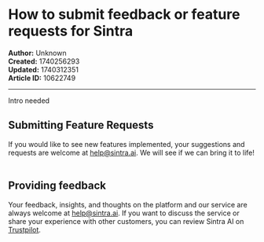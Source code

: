 # How to submit feedback or feature requests for Sintra

**Author:** Unknown  
**Created:** 1740256293  
**Updated:** 1740312351  
**Article ID:** 10622749  

---

Intro needed

## **Submitting Feature Requests**

If you would like to see new features implemented, your suggestions and requests are welcome at [help@sintra.ai](mailto:help@sintra.ai). We will see if we can bring it to life!  
​

## **Providing feedback**

Your feedback, insights, and thoughts on the platform and our service are always welcome at [help@sintra.ai](mailto:help@sintra.ai). If you want to discuss the service or share your experience with other customers, you can review Sintra AI on [Trustpilot](https://www.trustpilot.com/review/sintra.ai).
